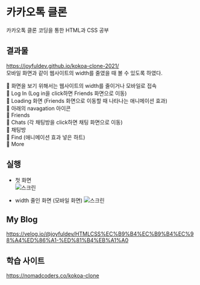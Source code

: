 # 카카오톡 클론

카카오톡 클론 코딩을 통한 HTML과 CSS 공부

## 결과물

https://joyfuldev.github.io/kokoa-clone-2021/  
모바일 화면과 같이 웹사이트의 width를 줄였을 때 볼 수 있도록 하였다.  

🥝 화면을 보기 위해서는 웹사이트의 width를 줄이거나 모바일로 접속  
🍇 Log In (Log in을 click하면 Friends 화면으로 이동)  
🍉 Loading 화면 (Friends 화면으로 이동할 때 나타나는 애니메이션 효과)  
🍊 아래의 navagation 아이콘  
🍋 Friends  
🍎 Chats (각 채팅방을 click하면 채팅 화면으로 이동)  
🍒 채팅방  
🍑 Find (애니메이션 효과 넣은 하트)  
🥝 More

## 실행

- 첫 화면  
![스크린](https://user-images.githubusercontent.com/76932302/116783409-9206ce00-aac9-11eb-991c-bbf2597a2487.png)  
  
- width 줄인 화면 (모바일 화면)
![스크린](https://user-images.githubusercontent.com/76932302/116783508-ff1a6380-aac9-11eb-903b-1f8ac934a7e3.gif)

## My Blog
https://velog.io/@joyfuldev/HTMLCSS%EC%B9%B4%EC%B9%B4%EC%98%A4%ED%86%A1-%ED%81%B4%EB%A1%A0

## 학습 사이트

https://nomadcoders.co/kokoa-clone
